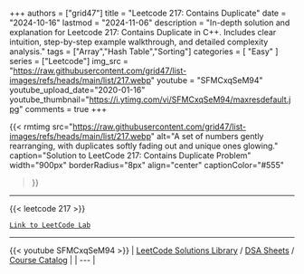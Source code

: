 
+++
authors = ["grid47"]
title = "Leetcode 217: Contains Duplicate"
date = "2024-10-16"
lastmod = "2024-11-06"
description = "In-depth solution and explanation for Leetcode 217: Contains Duplicate in C++. Includes clear intuition, step-by-step example walkthrough, and detailed complexity analysis."
tags = ["Array","Hash Table","Sorting"]
categories = [
    "Easy"
]
series = ["Leetcode"]
img_src = "https://raw.githubusercontent.com/grid47/list-images/refs/heads/main/list/217.webp"
youtube = "SFMCxqSeM94"
youtube_upload_date="2020-01-16"
youtube_thumbnail="https://i.ytimg.com/vi/SFMCxqSeM94/maxresdefault.jpg"
comments = true
+++


{{< rmtimg 
    src="https://raw.githubusercontent.com/grid47/list-images/refs/heads/main/list/217.webp" 
    alt="A set of numbers gently rearranging, with duplicates softly fading out and unique ones glowing."
    caption="Solution to LeetCode 217: Contains Duplicate Problem"
    width="900px"
    borderRadius="8px"
    align="center" 
    captionColor="#555"
>}}
---
{{< leetcode 217 >}}

[`Link to LeetCode Lab`](https://leetcode.com/problems/contains-duplicate/description/)

---
{{< youtube SFMCxqSeM94 >}}
| [LeetCode Solutions Library](https://grid47.xyz/leetcode/) / [DSA Sheets](https://grid47.xyz/sheets/) / [Course Catalog](https://grid47.xyz/courses/) |
| --- |
